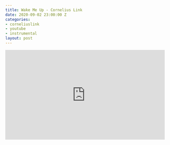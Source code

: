 ```yaml
---
title: Wake Me Up - Cornelius Link
date: 2020-09-02 23:00:00 Z
categories:
- corneliuslink
- youtube
- instrumental
layout: post
---
```


<style>.embed-container { position: relative; padding-bottom: 56.25%; height: 0; overflow: hidden; max-width: 100%; } .embed-container iframe, .embed-container object, .embed-container embed { position: absolute; top: 0; left: 0; width: 100%; height: 100%; }</style><div class='embed-container'><iframe src='https://www.youtube.com/embed/PkmbF1VxITA' frameborder='0' allowfullscreen></iframe></div>

